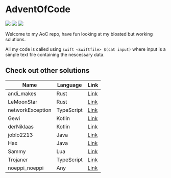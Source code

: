 # AdventOfCode

![](https://img.shields.io/badge/Language-Swift-orange) ![](https://img.shields.io/badge/days%20completed-3-green) ![](https://img.shields.io/badge/stars%20⭐-6-yellow)

Welcome to my AoC repo, have fun looking at my bloated but working solutions.

All my code is called using ```swift <swiftfile> $(cat input)``` where input is a simple text file containing the nescessary data.

## Check out other solutions

| Name             | Language   | Link                                                          |
| ---------------- | ---------- | ------------------------------------------------------------- |
| andi_makes       | Rust       | [Link](https://github.com/andi-makes/aoc2021)                 |
| LeMoonStar       | Rust       | [Link](https://github.com/LeMoonStar/AoC21)                   |
| networkException | TypeScript | [Link](https://github.com/networkException/AdventOfCode)      |
| Gewi             | Kotlin     | [Link](https://github.com/Gewi413/AdventOfCode)               |
| derNiklaas       | Kotlin     | [Link](https://github.com/derNiklaas/Advent-Of-Code-2021)     |
| joblo2213        | Java       | [Link](https://github.com/joblo2213/AdventOfCode2021)         |
| Hax              | Java       | [Link](https://github.com/Schlauer-Hax/advent-of-code)        |
| Sammy            | Lua        | [Link](https://github.com/1Turtle/AdventOfCode)               |
| Trojaner         | TypeScript | [Link](https://github.com/TrojanerHD/AdventofCode2021)        |
| noeppi_noeppi    | Any        | [Link](https://github.com/noeppi-noeppi/aoc/tree/master/2021) |
